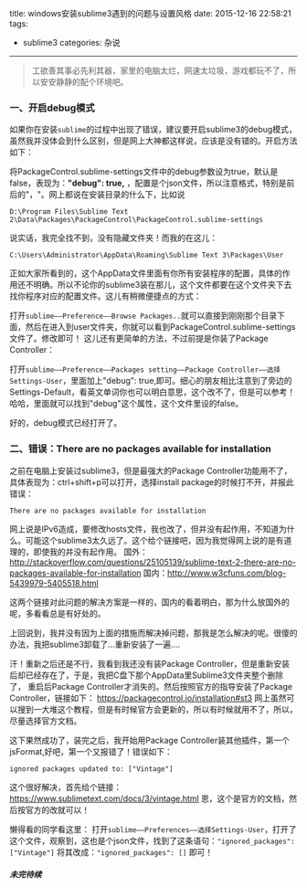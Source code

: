 title: windows安装sublime3遇到的问题与设置风格
date: 2015-12-16 22:58:21
tags: 
- sublime3
categories: 杂说
---
> 工欲善其事必先利其器，家里的电脑太烂，网速太垃圾，游戏都玩不了，所以安安静静的配个环境吧。

### 一、开启debug模式
如果你在安装`sublime`的过程中出现了错误，建议要开启sublime3的debug模式，虽然我并没体会到什么区别，但是网上大神都这样说，应该是没有错的。开启方法如下：

将PackageControl.sublime-settings文件中的debug参数设为true，默认是false，表现为：**"debug": true,**  ，配置是个json文件，所以注意格式，特别是前后的"，"。网上都说在安装目录的什么下，比如说

`D:\Program Files\Sublime Text 2\Data\Packages\PackageControl\PackageControl.sublime-settings`

说实话，我完全找不到，没有隐藏文件夹！而我的在这儿：

`C:\Users\Administrator\AppData\Roaming\Sublime Text 3\Packages\User`
<!-- more -->
正如大家所看到的，这个AppData文件里面有你所有安装程序的配置，具体的作用还不明确。所以不论你的sublime3装在那儿，这个文件都要在这个文件夹下去找你程序对应的配置文件。这儿有稍微便捷点的方式：

打开`sublime——Preference——Browse Packages..`就可以直接到刚刚那个目录下面，然后在进入到user文件夹，你就可以看到PackageControl.sublime-settings文件了。修改即可！
这儿还有更简单的方法，不过前提是你装了Package Controller：

打开`sublime——Preference——Packages setting——Package Controller——选择Settings-User`，里面加上"debug": true,即可。细心的朋友相比注意到了旁边的Settings-Default，看英文单词你也可以明白意思，这个改不了，但是可以参考！哈哈，里面就可以找到"debug"这个属性，这个文件里设的false。

好的，debug模式已经打开了。

### 二、错误：There are no packages available for installation
 之前在电脑上安装过sublime3，但是最强大的Package Controller功能用不了，具体表现为：ctrl+shift+p可以打开，选择install package的时候打不开，并报此错误：

    There are no packages available for installation

 网上说是IPv6造成，要修改hosts文件，我也改了，但并没有起作用，不知道为什么。可能这个sublime3太久远了。这个给个链接吧，因为我觉得网上说的是有道理的，即使我的并没有起作用。
    国外：http://stackoverflow.com/questions/25105139/sublime-text-2-there-are-no-packages-available-for-installation
    国内：http://www.w3cfuns.com/blog-5439979-5405518.html
   
 这两个链接对此问题的解决方案是一样的，国内的看着明白，那为什么放国外的呢，多看看总是有好处的。
    
上回说到，我并没有因为上面的措施而解决掉问题，那我是怎么解决的呢。很傻的办法，我把sublime3卸载了...重新安装了一遍....

汗！重新之后还是不行，我看到我还没有装Package Controller，但是重新安装后却已经存在了，于是，我把C盘下那个AppData里Sublime3文件夹整个删除了， 重启后Package Controller才消失的。然后按照官方的指导安装了Package Controller，链接如下：
    https://packagecontrol.io/installation#st3
网上虽然可以搜到一大堆这个教程，但是有时候官方会更新的，所以有时候就用不了，所以，尽量选择官方文档。
    
这下果然成功了，装完之后，我开始用Package Controller装其他插件，第一个jsFormat,好吧，第一个又报错了！错误如下：

    ignored packages updated to: ["Vintage"]

这个很好解决，首先给个链接：
https://www.sublimetext.com/docs/3/vintage.html
恩，这个是官方的文档，然后按官方的改就可以！

懒得看的同学看这里：
打开`sublime——Preferences——选择Settings-User`，打开了这个文件，观察到，这也是个json文件，找到了这条语句：`"ignored_packages": ["Vintage"]`
将其改成：`"ignored_packages": []`  即可！
    
##### 未完待续
    
